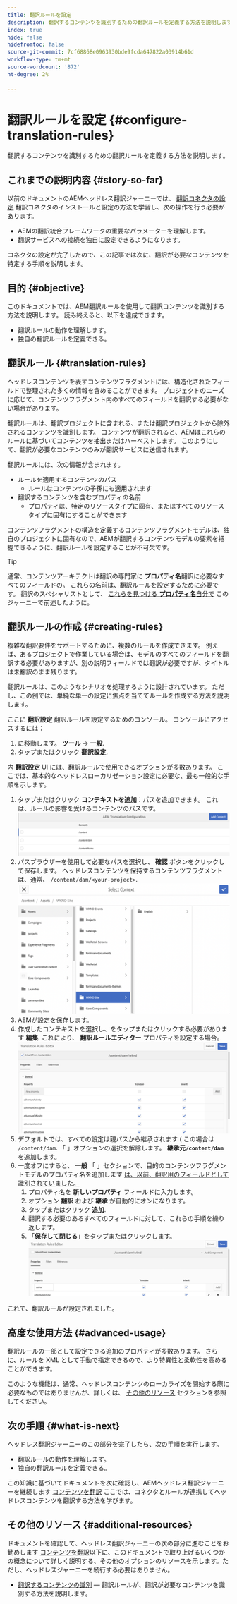 ```yaml
---
title: 翻訳ルールを設定
description: 翻訳するコンテンツを識別するための翻訳ルールを定義する方法を説明します。
index: true
hide: false
hidefromtoc: false
source-git-commit: 7cf68868e0963930bde9fcda647822a03914b61d
workflow-type: tm+mt
source-wordcount: '872'
ht-degree: 2%

---
```


# 翻訳ルールを設定 {#configure-translation-rules}

翻訳するコンテンツを識別するための翻訳ルールを定義する方法を説明します。

## これまでの説明内容 {#story-so-far}

以前のドキュメントのAEMヘッドレス翻訳ジャーニーでは、 [翻訳コネクタの設定](configure-connector.md) 翻訳コネクタのインストールと設定の方法を学習し、次の操作を行う必要があります。

* AEMの翻訳統合フレームワークの重要なパラメーターを理解します。
* 翻訳サービスへの接続を独自に設定できるようになります。

コネクタの設定が完了したので、この記事では次に、翻訳が必要なコンテンツを特定する手順を説明します。

## 目的 {#objective}

このドキュメントでは、AEM翻訳ルールを使用して翻訳コンテンツを識別する方法を説明します。 読み終えると、以下を達成できます。

* 翻訳ルールの動作を理解します。
* 独自の翻訳ルールを定義できる。

## 翻訳ルール {#translation-rules}

ヘッドレスコンテンツを表すコンテンツフラグメントには、構造化されたフィールドで整理された多くの情報を含めることができます。 プロジェクトのニーズに応じて、コンテンツフラグメント内のすべてのフィールドを翻訳する必要がない場合があります。

翻訳ルールは、翻訳プロジェクトに含まれる、または翻訳プロジェクトから除外されるコンテンツを識別します。 コンテンツが翻訳されると、AEMはこれらのルールに基づいてコンテンツを抽出またはハーベストします。 このようにして、翻訳が必要なコンテンツのみが翻訳サービスに送信されます。

翻訳ルールには、次の情報が含まれます。

* ルールを適用するコンテンツのパス
   * ルールはコンテンツの子孫にも適用されます
* 翻訳するコンテンツを含むプロパティの名前
   * プロパティは、特定のリソースタイプに固有、またはすべてのリソースタイプに固有にすることができます

コンテンツフラグメントの構造を定義するコンテンツフラグメントモデルは、独自のプロジェクトに固有なので、AEMが翻訳するコンテンツモデルの要素を把握できるように、翻訳ルールを設定することが不可欠です。

>[!TIP]
>
>通常、コンテンツアーキテクトは翻訳の専門家に **プロパティ名**&#x200B;翻訳に必要なすべてのフィールドの。 これらの名前は、翻訳ルールを設定するために必要です。 翻訳のスペシャリストとして、 [これらを見つける **プロパティ名**&#x200B;自分で](getting-started.md#content-models) このジャーニーで前述したように。

## 翻訳ルールの作成 {#creating-rules}

複雑な翻訳要件をサポートするために、複数のルールを作成できます。 例えば、あるプロジェクトで作業している場合は、モデルのすべてのフィールドを翻訳する必要がありますが、別の説明フィールドでは翻訳が必要ですが、タイトルは未翻訳のまま残ります。

翻訳ルールは、このようなシナリオを処理するように設計されています。 ただし、この例では、単純な単一の設定に焦点を当ててルールを作成する方法を説明します。

ここに **翻訳設定** 翻訳ルールを設定するためのコンソール。 コンソールにアクセスするには：

1. に移動します。 **ツール** -> **一般**.
1. タップまたはクリック **翻訳設定**.

内 **翻訳設定** UI には、翻訳ルールで使用できるオプションが多数あります。 ここでは、基本的なヘッドレスローカリゼーション設定に必要な、最も一般的な手順を示します。

1. タップまたはクリック **コンテキストを追加**：パスを追加できます。 これは、ルールの影響を受けるコンテンツのパスです。
   ![コンテキストを追加](assets/add-translation-context.png)
1. パスブラウザーを使用して必要なパスを選択し、 **確認** ボタンをクリックして保存します。 ヘッドレスコンテンツを保持するコンテンツフラグメントは、通常、 `/content/dam/<your-project>`.
   ![パスを選択](assets/select-context.png)
1. AEMが設定を保存します。
1. 作成したコンテキストを選択し、をタップまたはクリックする必要があります **編集**. これにより、 **翻訳ルールエディター** プロパティを設定する場合。
   ![翻訳ルールエディター](assets/translation-rules-editor.png)
1. デフォルトでは、すべての設定は親パスから継承されます ( この場合は `/content/dam`. 「 」オプションの選択を解除します。 **継承元`/content/dam`** を追加します。
1. 一度オフにすると、 **一般** 「 」セクションで、目的のコンテンツフラグメントモデルのプロパティ名を追加します [は、以前、翻訳用のフィールドとして識別されていました。](getting-started.md#content-models)
   1. プロパティ名を **新しいプロパティ** フィールドに入力します。
   1. オプション **翻訳** および **継承** が自動的にオンになります。
   1. タップまたはクリック **追加**.
   1. 翻訳する必要のあるすべてのフィールドに対して、これらの手順を繰り返します。
   1. 「**保存して閉じる**」をタップまたはクリックします。
      ![プロパティを追加](assets/add-property.png)

これで、翻訳ルールが設定されました。

## 高度な使用方法 {#advanced-usage}

翻訳ルールの一部として設定できる追加のプロパティが多数あります。 さらに、ルールを XML として手動で指定できるので、より特異性と柔軟性を高めることができます。

このような機能は、通常、ヘッドレスコンテンツのローカライズを開始する際に必要なものではありませんが、詳しくは、 [その他のリソース](#additional-resources) セクションを参照してください。

## 次の手順 {#what-is-next}

ヘッドレス翻訳ジャーニーのこの部分を完了したら、次の手順を実行します。

* 翻訳ルールの動作を理解します。
* 独自の翻訳ルールを定義できる。

この知識に基づいてドキュメントを次に確認し、AEMヘッドレス翻訳ジャーニーを継続します [コンテンツを翻訳](translate-content.md) ここでは、コネクタとルールが連携してヘッドレスコンテンツを翻訳する方法を学びます。

## その他のリソース {#additional-resources}

ドキュメントを確認して、ヘッドレス翻訳ジャーニーの次の部分に進むことをお勧めします [コンテンツを翻訳](translate-content.md)以下に、このドキュメントで取り上げるいくつかの概念について詳しく説明する、その他のオプションのリソースを示します。ただし、ヘッドレスジャーニーを続行する必要はありません。

* [翻訳するコンテンツの識別](/help/sites-administering/tc-rules.md)  — 翻訳ルールが、翻訳が必要なコンテンツを識別する方法を説明します。
